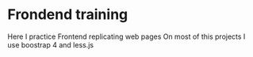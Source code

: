 # Frondend training 

Here I practice Frontend replicating web pages
On most of this projects I use boostrap 4 and less.js 

